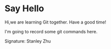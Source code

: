 # Say Hello
Hi,we are learning Git together.
Have a good time!

I'm going to record some git commands here.


Signature: Stanley Zhu
